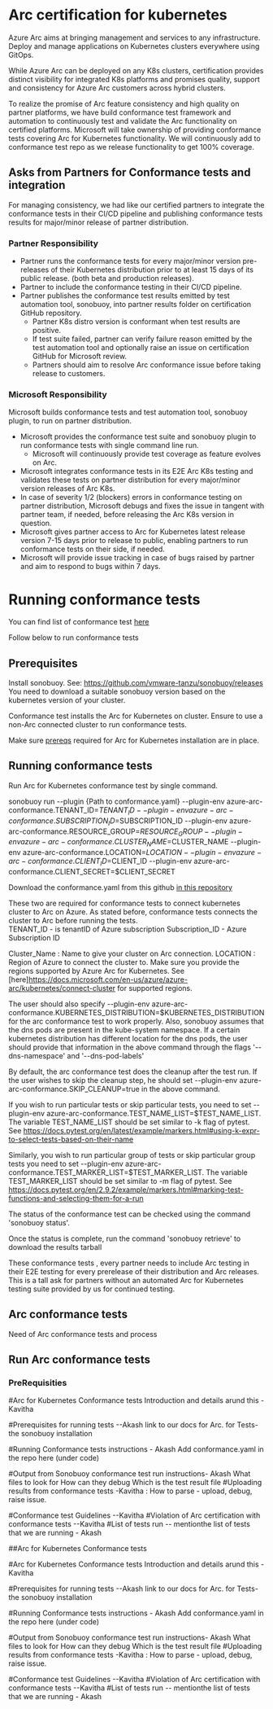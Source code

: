  # Arc certification for kubernetes

 Azure Arc aims at bringing management and services to any infrastructure. Deploy and manage applications on Kubernetes clusters everywhere using GitOps.  

While Azure Arc can be deployed on any K8s clusters, certification provides distinct visibility for integrated K8s platforms and promises quality, support and consistency for Azure Arc customers across hybrid clusters. 

To realize the promise of Arc feature consistency and high quality on partner platforms, we have build conformance test framework and automation to continuously test and validate the Arc functionality on certified platforms. Microsoft will take ownership of providing conformance tests covering Arc for Kubernetes functionality. We will continuously add to conformance test repo as we release functionality to get 100% coverage. 

## Asks from Partners for Conformance tests and integration

For managing consistency, we had like our certified partners to integrate the conformance tests in their CI/CD pipeline and publishing conformance tests results for major/minor release of partner distribution. 

### Partner Responsibility
- Partner runs the conformance tests for every major/minor version pre-releases of their Kubernetes distribution prior to at least 15 days of its public release. (both beta and production releases). 
- Partner to include the conformance testing in their CI/CD pipeline.
- Partner publishes the conformance test results emitted by test automation tool, sonobuoy, into partner results folder on certification GitHub repository. 
    - Partner K8s distro version is conformant when test results are positive. 
    - If test suite failed, partner can verify failure reason emitted by the test automation tool and optionally raise an issue on certification GitHub for Microsoft review. 
    - Partners should aim to resolve Arc conformance issue before taking release to customers.   

### Microsoft Responsibility 
Microsoft builds conformance tests and test automation tool, sonobuoy plugin, to run on partner distribution. 
- Microsoft provides the conformance test suite and sonobuoy plugin to run conformance tests with single command line run. 
    - Microsoft will continuously provide test coverage as feature evolves on Arc. 
- Microsoft integrates conformance tests in its E2E Arc K8s testing and validates these tests on partner distribution for every major/minor version releases of Arc K8s. 
- In case of severity 1/2 (blockers) errors in conformance testing on partner distribution, Microsoft debugs and fixes the issue in tangent with partner team, if needed, before releasing the Arc K8s version in question.     
- Microsoft gives partner access to Arc for Kubernetes latest release version 7-15 days prior to release to public, enabling partners to run conformance tests on their side, if needed. 
- Microsoft will provide issue tracking in case of bugs raised by partner and aim to respond to bugs within 7 days. 

# Running conformance tests

You can find list of conformance test <a href="https://github.com">here</a>  

Follow below to run conformance tests

## Prerequisites 

Install sonobuoy. See: https://github.com/vmware-tanzu/sonobuoy/releases You need to download a suitable sonobuoy version based on the kubernetes version of your cluster.

Conformance test installs the Arc for Kubernetes on cluster. Ensure to use a non-Arc connected cluster to run conformance tests. 

Make sure <a href="https://docs.microsoft.com/en-us/azure/azure-arc/kubernetes/connect-cluster">prereqs</a> required for Arc for Kubernetes installation are in place.

## Running conformance tests

Run Arc for Kubernetes conformance test by single command. 

sonobuoy run --plugin {Path to conformance.yaml} --plugin-env azure-arc-conformance.TENANT_ID=$TENANT_ID --plugin-env azure-arc-conformance.SUBSCRIPTION_ID=$SUBSCRIPTION_ID --plugin-env azure-arc-conformance.RESOURCE_GROUP=$RESOURCE_GROUP --plugin-env azure-arc-conformance.CLUSTER_NAME=$CLUSTER_NAME --plugin-env azure-arc-conformance.LOCATION=$LOCATION --plugin-env azure-arc-conformance.CLIENT_ID=$CLIENT_ID --plugin-env azure-arc-conformance.CLIENT_SECRET=$CLIENT_SECRET

Download the conformance.yaml from this github <a href="">in this repository</a>  

These two are required for conformance tests to connect kubernetes cluster to Arc on Azure. As stated before, conformance tests connects the cluster to Arc before running the tests.  
TENANT_ID - is tenantID of Azure subscription 
Subscription_ID - Azure Subscription ID

Cluster_Name : Name to give your cluster on Arc connection.
LOCATION : Region of Azure to connect the cluster to. Make sure you provide the regions supported by Azure Arc for Kubernetes. See [here]https://docs.microsoft.com/en-us/azure/azure-arc/kubernetes/connect-cluster for supported regions.  


The user should also specify --plugin-env azure-arc-conformance.KUBERNETES_DISTRIBUTION=$KUBERNETES_DISTRIBUTION for the arc conformance test to work properly. Also, sonobuoy assumes that the dns pods are present in the kube-system namespace. If a certain kubernetes distribution has different location for the dns pods, the user should provide that information in the above command through the flags '--dns-namespace' and '--dns-pod-labels'

By default, the arc conformance test does the cleanup after the test run. If the user wishes to skip the cleanup step, he should set --plugin-env azure-arc-conformance.SKIP_CLEANUP=true in the above command.

If you wish to run particular tests or skip particular tests, you need to set --plugin-env azure-arc-conformance.TEST_NAME_LIST=$TEST_NAME_LIST. The variable TEST_NAME_LIST should be set similar to -k flag of pytest. See https://docs.pytest.org/en/latest/example/markers.html#using-k-expr-to-select-tests-based-on-their-name

Similarly, you wish to run particular group of tests or skip particular group tests you need to set --plugin-env azure-arc-conformance.TEST_MARKER_LIST=$TEST_MARKER_LIST. The variable TEST_MARKER_LIST should be set similar to -m flag of pytest. See https://docs.pytest.org/en/2.9.2/example/markers.html#marking-test-functions-and-selecting-them-for-a-run

The status of the conformance test can be checked using the command 'sonobuoy status'.

Once the status is complete, run the command 'sonobuoy retrieve' to download the results tarball

These conformance tests , every partner needs to include Arc testing in their E2E testing for every prerelease of their distribution and Arc releases. This is a tall ask for partners without an automated Arc for Kubernetes testing suite provided by us for continued testing.

 ## Arc conformance tests

 Need of Arc conformance tests and process
 
 ## Run Arc conformance tests

 ### PreRequisities 
 
 
 #Arc for Kubernetes Conformance tests 
 Introduction and details arund this - Kavitha

#Prerequisites for running tests
--Akash link to our docs for Arc. 
for Tests- the sonobuoy installation

#Running Conformance tests
instructions - Akash
Add conformance.yaml in the repo here (under code)

#Output from Sonobuoy conformance test run
instructions- Akash
What files to look for 
How can they debug
Which is the test result file 
#Uploading results from conformance tests
-Kavitha : How to parse - upload, debug, raise issue. 

#Conformance test Guidelines
--Kavitha
#Violation of Arc certification with conformance tests 
--Kavitha
#List of tests run
-- mentionthe list of tests that we are running - Akash







##Arc for Kubernetes Conformance tests


#Arc for Kubernetes Conformance tests 
Introduction and details arund this - Kavitha

#Prerequisites for running tests
--Akash link to our docs for Arc. 
for Tests- the sonobuoy installation

#Running Conformance tests
instructions - Akash
Add conformance.yaml in the repo here (under code)

#Output from Sonobuoy conformance test run
instructions- Akash
What files to look for 
How can they debug
Which is the test result file 
#Uploading results from conformance tests
-Kavitha : How to parse - upload, debug, raise issue. 

#Conformance test Guidelines
--Kavitha
#Violation of Arc certification with conformance tests 
--Kavitha
#List of tests run
-- mentionthe list of tests that we are running - Akash

